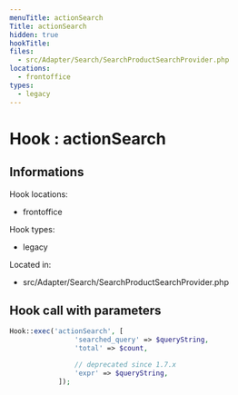 ```yaml
---
menuTitle: actionSearch
Title: actionSearch
hidden: true
hookTitle: 
files:
  - src/Adapter/Search/SearchProductSearchProvider.php
locations:
  - frontoffice
types:
  - legacy
---
```


# Hook : actionSearch

## Informations

Hook locations: 
  - frontoffice

Hook types: 
  - legacy

Located in: 
  - src/Adapter/Search/SearchProductSearchProvider.php

## Hook call with parameters

```php
Hook::exec('actionSearch', [
                'searched_query' => $queryString,
                'total' => $count,

                // deprecated since 1.7.x
                'expr' => $queryString,
            ]);
```